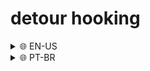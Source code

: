 # detour hooking

<details><summary>🌐 EN-US</summary>

### What is hooking?
Hooking is the concept of redirecting existing code flow. This makes possible to modify, block or change the behavior of a function or code at given address for many purposes, including defensive/offensive reasons like monitoring calls to a function, blocking dangerous actions, modifying/reading parameters passed or hiding information/code by faking results (or changing return values) to bypass antivirus checks for example

![output](https://github.com/LeonardoSasaki/detour-hooking/blob/main/img/output.png?raw=true)

### What is detour hooking?
Detour hooking is just one among plenty other hooking methods, like IAT, VMT, VEH, etc. Detours usually works by inserting a jmp instruction at a given address to redirect code execution. Even though a call instruction instead of a jmp is possible, it may not always fit the purpose due to the code returning to the original function, also it may overwrite your target function prologue if you choose to overwrite the beggining of it, which is another problem you would need to take care of. A jmp is the most ideal and the most used. FUN FACT: Functions in Windows DLLs begins with a 2 byte NOP "mov edi, edi" for hooking purposes. Here is a good article about this: ***https://devblogs.microsoft.com/oldnewthing/20110921-00/?p=9583***

In this code, we hooked two functions: MessageBoxA from WinAPI (if compiled on windows, obviously) and a function i wrote myself (in case you compile for linux). Take a look at MessageBoxA disassembly on memory before hooking:
![original](https://github.com/LeonardoSasaki/detour-hooking/blob/main/img/orig.png?raw=true)

And after hooking:
![hooked](https://github.com/LeonardoSasaki/detour-hooking/blob/main/img/hooked.png?raw=true)
As you can see, the beggining of the code changed to a jump to our function. Here is what i did: first, i got a pointer to MessageBoxA function address querying it using GetProcAddress, passing the first parameter as the handle to the module where this function is located (user32.dll) and the second parameter was the name of the function itself. There are other methods you can use to get the target address, for example by pattern scanning. It allows for finding not just a function, but a specific piece of code anywhere in the process. After i got the target function address, i changed page protection to be able to write to it (generally functions are compiled to .text segment for default, which doesnt has write permission) and wrote this piece of code: 
```
E9 xx xx xx xx
```
E9 is the hexadecimal value for relative jump near instruction, followed by "xx xx xx xx", that is the 4 byte long offset to jump (which we will write soon). Being E9 (1 byte length) + the offset (4 bytes length) = 5 bytes long, here is how you calculate the offset: ``` destination - target function - 5 ```
By doing that, you will be overwriting 5 bytes with a jump to your code. Make sure your hooked function has the same prototype as the target function (return type, calling convention, parameters) or else things might go wrong. For example in my code, i replicated MessageBoxA:
```
int __stdcall hooked_function(
        HWND    hWnd,
        LPCSTR  lpText,
        LPCSTR  lpCaption,
        UINT    uType)
```
From original Microsoft documentation, we have:
```
int MessageBox(
  HWND    hWnd,
  LPCTSTR lpText,
  LPCTSTR lpCaption,
  UINT    uType)
```
##### *source: https://docs.microsoft.com/en-us/windows/win32/api/winuser/nf-winuser-messagebox*
You might have noticed that there are 2 differences: __stdcall and the function name. In fact, function name does not change anything at all. After compiled, every function is just code in memory, they don't exactly have names (except for exported functions, of course, but still they do not have their name on its body). You will get a compile error if you use the same name, since you're re-defining a existing function. And about the __stdcall, its just the calling convention. Functions from WinAPI uses stdcall as default,  you could even change it to "WINAPI" macro, with extends to __stdcall. I myself had the project settings to compile functions with __cdecl calling convention by default, but you  might be asking: "what is a calling convention?" From wikipedia,
> A calling convention is an implementation-level (low-level) scheme for how subroutines receive parameters from their caller and how they return a result. Differences in various implementations include where parameters, return values, return addresses and scope links are placed (registers, stack or memory etc.), and how the tasks of preparing for a function call and restoring the environment afterwards are divided between the caller and the callee.
##### *source: https://en.wikipedia.org/wiki/Calling_convention*

After executing my code, you will see that every call to MessageBoxA will be redirected to my own function, which will output "Call to MessageBox redirected, parameters passed: " + the parameters, as you already have seen in the first image on the top of this readme

### Detection vectors
Since this is a method oftenly used by malwares and cheats, i will be also talking about detection vectors. As aforementioned, this method involves modifying memory page protection and writing in a section which is supposed to not change. Here we have 2 major vectors: the call to VirtualProtect, which can be monitored for modifications of .text memory space and the bytepatching of code in functions. Bytepatching can be detected by integrity checks, and if what is in memory differs from what is in disk then a red flag is raised. Some things you could do to circumvent the detection is:
* Modify the memory protection from a external application using VirtualProtectEx (in windows) or using other methods, that way, hooks to VirtualProtect inside the target application won't catch it
* Hook the integrity check routines and manipulate the results
* Make a jump hook in mid-function so a simple check for initial function bytes won't find a detour, making it slight more difficult to detect
* If a relative short jump is present inside the function code, you can simply overwrite the offset instead of creating a new jump instruction

After all, this is a simple method that has difficult to hide vectors, if you're dealing with antivirus/anticheats then you should know its inner workings
</summary></details>

<details><summary>🌐 PT-BR</summary>

### O que é hooking?
Hooking é o conceito de redirecionar o fluxo código existente. Isso permite modificar, bloquear ou alterar o comportamento de uma função ou código em um dado endereço para vários propósitos, incluindo razões ofensivas/defensivas como monitorar chamadas para uma função, bloquear ações perigosas, ler/modificar parâmetros passados ou esconder informações/código falsificando o resultado (por exemplo mudando o valor de retorno da função), para bypassar verificações de antivírus por exemplo.

![output](https://github.com/LeonardoSasaki/detour-hooking/blob/main/img/output.png?raw=true)

### O que é detour hooking?
Hooking de detour é apenas um entre vários outros métodos, como IAT, VMT, VEH, etc. Detours geralmente funcionam inserindo uma instrução jmp em um dado endereço de memória para redirecionar o fluxo do código. Apesar de uma instrução "call" poder ser usada ao invés de um jmp, ele nem sempre satisfaz o propósito devido ao fato do código retornar para a função original após retornar, além que ele sobrescreverá o prologue da função se você escolher sobrescrever os bytes iniciais da função, que é outro problema que você teria que resolver. Um jmp é o mais ideal e o mais utilizado. CURIOSIDADE: Funções das DLLs do Windows iniciam com um NOP de 2 bytes "mov edi, edi" para facilitar o hooking. Aqui está um bom artigo sobre isto: ***https://devblogs.microsoft.com/oldnewthing/20110921-00/?p=9583***

Neste código, nós hookamos duas funções: MessageBoxA da WinAPI (se compilado em Windows, óbviamente) e uma função que eu mesmo escrevi (caso você compile para Linux). Dê uma olhada no disassembly do MessageBoxA antes do hook:
![original](https://github.com/LeonardoSasaki/detour-hooking/blob/main/img/orig.png?raw=true)

E após o hook:
![hooked](https://github.com/LeonardoSasaki/detour-hooking/blob/main/img/hooked.png?raw=true)
Como você pode ver, o início do código alterou para um jmp para nossa função. Aqui está o que eu fiz: primeiro, consegui um ponteiro para o MessageBoxA com a função GetProcAddress, passando o primeiro parâmetro como uma handle para o módulo onde esta função está localizada (user32.dll), enquanto o segundo parâmetro era o própio nome da função. Há outros métodos que você pode usar para obter o endereço alvo, como o pattern scanning por exemplo. Este método permite obter o endereço de qualquer pedaço específico de código, como funções e trechos de código. Depois que eu obtive o endereço da função, eu mudei a proteção da página de memória para poder escrever nela (geralmente, as funções são compiladas na seção .text, que não possui permissão de escritura por padrão) e então escrevi este pedaço de código:
```
E9 xx xx xx xx
```
E9, que é o valor hexadecimal para a instrução relative jmp near (a tradução fica algo como "pulo curto relativo"), seguido de "xx xx xx xx", o qual será escrito a distância de 4 bytes para se pular na memória. Sendo E9 (de tamanho de um byte) + a distância (4 bytes) = 5 bytes, aqui está como é calculado a distância (ou offset, se preferir chamar assim): ``` destino - endereço para hookar - 5 ```
Fazendo isto, você estará sobrescrevendo 5 bytes na memória com um pulo para o seu código. Certifique-se de que o protótipo de sua função é a mesma função a qual você está hookando (mesmo tipo de retorno, convenção de chamada e parâmetros), se não vários erros podem ocorrer. No meu código, eu repliquei o MessageBoxA:
```
int __stdcall hooked_function(
        HWND    hWnd,
        LPCSTR  lpText,
        LPCSTR  lpCaption,
        UINT    uType)
```
Na documentação oficial da microsoft, temos que:
```
int MessageBox(
  HWND    hWnd,
  LPCTSTR lpText,
  LPCTSTR lpCaption,
  UINT    uType)
```
##### *fonte: https://docs.microsoft.com/en-us/windows/win32/api/winuser/nf-winuser-messagebox*
Você pode ter reparado que há 2 diferenças: o __stdcall e o nome da função. De fato, o nome da função não altera nada. Após compilado, todas funções são apenas códigos na memória, eles não possuem exatamente um "nome" no corpo delas (exceto para as funções exportadas, claro, mas nem mesmo elas possuem um "nome" no corpo delas). Porém, o código falhará na compilação caso você redefina a função utilizando o mesmo nome dela. Na minha função, eu defini a convenção de chamada como __stdcall pois as funções da WinAPI a utilizam como padrão, e em minhas configurações do VS2019 estava setado para a convenção de chamada padrão ser __cdecl, portanto foi necessário especificar (eu poderia até utilizar a macro WINAPI, que expande para __stdcall). Mas agora, você esteve estar se perguntando: "o que é uma convenção de chamada?" Da wikipedia,
> Em ciência da computação, convenção de chamadas de função é um esquema o qual as funções de um programa recebem parâmetros das funções chamadoras e como elas retornam um resultado. Essas convenções diferem de acordo com as linguagens de programação, os sistemas operacionais e CPUs.
##### *fonte: https://pt.wikipedia.org/wiki/Conven%C3%A7%C3%A3o_de_chamada_de_fun%C3%A7%C3%B5es*

Após executar meu código, você verá que todas as chamadas para MessageBoxA vão ser redirecionadas para minha própia função. a qual printará "Call to MessageBox redirected, parameters passed: " + os parâmetros, como você já viu na primeira imagem no topo deste readme

### Vetores de detecção
Já que este é um método muito usado por malwares e cheats, eu também vou falar sobre vetores de detecção. Como mencionado antes, este método envolve modificar a proteção de páginas de memória e escrever em um segmento de código constante. Aqui temos 2 grandes vetores: a chamada para o VirtualProtect, o qual pode ser monitorado contra a modificação da proteção do espaço de memória pertencente ao segmento .text e o bytepatching de código em funções. Bytepatching pode ser detectado por verificações de integridade, por exemplo caso o que está em memória difere com o que está em disco, então uma bandeira vermelha é acionada. Algumas coisas que você pode fazer para evitar a detecção são:

* Modificar a proteção da memória externamente usando VirtualProtectEx (no windows) ou utilizando outros métodos, desta forma, hooks para o VirtualProtect dentro da aplicação alvo não captarão esta alteração
* Hookar as verificações de integridade e manipular os resultados
* Inserir um jmp no meio da função ao invés do início dela, assim uma simples verificação pelos bytes iniciais de uma função não encontrarão um detour, tornando um pouco mais complexo a detecção
* Se um relative short jmp já estiver presente dentro da função alvo, você pode simplesmente sobrescrever este offset ao invés de criar um novo jmp

Apesar de tudo, este é um método simples que possui vetores difíceis de ocultar. Se você está lidando com um antivírus ou anticheat, então é esperado que você conheça o funcionamento do tal dito software
</summary></details>
